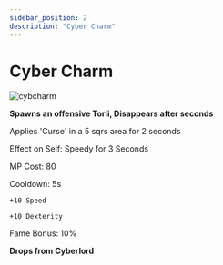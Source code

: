 ```yaml
---
sidebar_position: 2
description: "Cyber Charm"
---
```


# Cyber Charm

![cybcharm](https://vwiki.valorserver.com/api/item/picture/cyber%20charm)

**Spawns an offensive Torii, Disappears after  seconds**

Applies 'Curse' in a 5 sqrs area for 2 seconds

Effect on Self: Speedy for 3 Seconds

MP Cost: 80

Cooldown: 5s


    +10 Speed

    +10 Dexterity

Fame Bonus: 10%

**Drops from Cyberlord**
